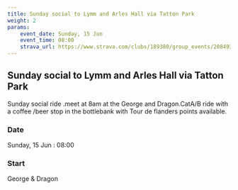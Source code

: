 ```yaml
---
title: Sunday social to Lymm and Arles Hall via Tatton Park
weight: 2
params:
    event_date: Sunday, 15 Jun
    event_time: 08:00
    strava_url: https://www.strava.com/clubs/189380/group_events/2084934
---
```


## Sunday social to Lymm and Arles Hall via Tatton Park 

Sunday social ride .meet at 8am at the George and Dragon.CatA/B ride with a coffee /beer stop in the bottlebank with Tour de flanders points available.

### Date

Sunday, 15 Jun : 08:00

### Start

George &amp; Dragon


